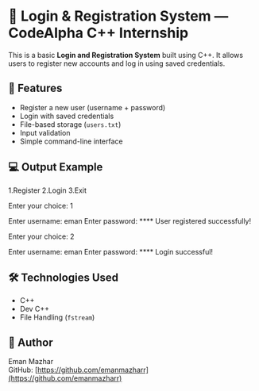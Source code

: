 # 🔐 Login & Registration System — CodeAlpha C++ Internship

This is a basic **Login and Registration System** built using C++. It allows users to register new accounts and log in using saved credentials.

## 📂 Features

- Register a new user (username + password)
- Login with saved credentials
- File-based storage (`users.txt`)
- Input validation
- Simple command-line interface

## 💻 Output Example

1.Register
2.Login
3.Exit

Enter your choice: 1

Enter username: eman
Enter password: ****
User registered successfully!

Enter your choice: 2

Enter username: eman
Enter password: ****
Login successful!


## 🛠️ Technologies Used

- C++
- Dev C++
- File Handling (`fstream`)

## 📌 Author

Eman Mazhar  
GitHub: [https://github.com/emanmazharr](https://github.com/emanmazharr)
